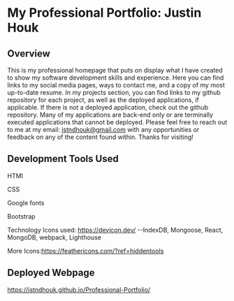 # My Professional Portfolio:  Justin Houk
## Overview

This is my professional homepage that puts on display what I have created to show my software development skills and experience.  Here you can find links to my social media pages, ways to contact me, and a copy of my most up-to-date resume.  In my projects section, you can find links to my github repository for each project, as well as the deployed applications, if applicable.  If there is not a deployed application, check out the github repository.  Many of my applications are back-end only or are terminally executed applications that cannot be deployed.  Please feel free to reach out to me at my email: jstndhouk@gmail.com with any opportunities or feedback on any of the content found within.  Thanks for visiting!

## Development Tools Used
HTMl

CSS

Google fonts

Bootstrap

Technology Icons used: https://devicon.dev/ --IndexDB, Mongoose, React, MongoDB, webpack, Lighthouse

More Icons:https://feathericons.com/?ref=hiddentools

## Deployed Webpage

https://jstndhouk.github.io/Professional-Portfolio/

<!-- ## Snippet
![Image output](./assets/Capture1.PNG)
![Image output](./assets/Capture2.PNG)
![Image output](./assets/Capture3.PNG) -->
